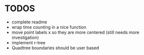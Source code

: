 TODOS
=====

* complete readme
* wrap time counting in a nice function
* move point labels x so they are more centered (still needs more investigation)
* implement r-tree
* Quadtree boundaries should be user based 